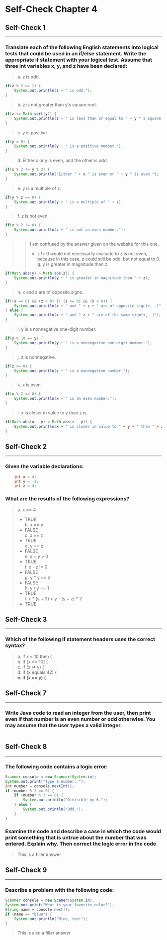 # Self-Check Chapter 4  

## Self-Check 1
---
### Translate each of the following English statements into logical tests that could be used in an if/else statement. Write the appropriate if statement with your logical test. Assume that three int variables x, y, and z have been declared:  
> a. z is odd.  
```java
if(z % 2 == 1) {
	System.out.println(z + " is odd.");
}
```
> b. z is not greater than y's square root.  
```java
if(z <= Math.sqrt(y)) {
	System.out.println(z + " is less than or equal to " + y "'s square root.");
}
``` 
> c. y is positive.  
```java
if(y > 0) {
	System.out.println(y + " is a positive number.");
}
```
> d. Either x or y is even, and the other is odd.  
```java
if(x % 2 != y % 2) {
	System.out.println("Either " + x " is even or " + y " is even.");
}
```
> e. y is a multiple of z.  
```java
if(y % z == 0) {
	System.out.println(y + " is a multiple of " + z);
}
```
> f. z is not even.  
```java
if(z % 2 != 0) {
	System.out.println(z + " is not an even number.");
}
```
>> I am confused by the answer given on the website for this one.
>> - z != 0 would not necessarily evaluate to z is not even,
>> because in this case, z could still be odd, but not equal to 0.
> g. y is greater in magnitude than z.  
```java
if(Math.abs(y) > Math.abs(z)) {
	System.out.println(y + " is greater in magnitude than " + z);
}
```
> h. x and z are of opposite signs.  
```java
if((x => 0) && (z < 0) || (z >= 0) && (x < 0)) {
	System.out.println(x + " and " + z + " are of opposite sign(+, -)");
} else {
	System.out.println(x + " and " z + " are of the same sign(+, -)");
}
``` 
> i. y is a nonnegative one-digit number.  
```java
if(y % 10 == y) {
	System.out.println(y + " is a nonnegative one-digit number.");
}
``` 
> j. z is nonnegative.  
```java
if(z >= 0) {
	System.out.println(z + " is a nonnegative number.");
}
```  
> k. x is even.  
```java
if(x % 2 == 0) {
	System.out.println(x + " is an even number.");
}
```
> l. x is closer in value to y than z is.  
```java
if(Math.abs(x - y) < Math.abs(z - y)) {
	System.out.println(x + " is closer in value to " + y + " than " + z " is.");
}
``` 

## Self-Check 2
---
### Given the variable declarations:
```java
    int x = 4;
    int y = -3;
    int z = 4;
```
### What are the results of the following expressions?

>a. x == 4  
> - TRUE  
>b. x == y  
> - FALSE  
>c. x == z  
> - TRUE    
>d. y == z  
> - FALSE  
>e. x + y > 0  
> - TRUE  
>f. x - z != 0  
> - FALSE  
>g. y * y <= z  
> - FALSE  
>h. y / y == 1  
> - TRUE  
>i. x * (y + 2) > y - (y + z) * 2  
> - TRUE  
## Self-Check 3
---
### Which of the following if statement headers uses the correct syntax?
> a. if x = 10 then {  
> b. if [x == 10] {  
> c. if (x => y) {  
> d. if (x equals 42) {  
> **e. if (x == y) {**  

## Self-Check 7
---
### Write Java code to read an integer from the user, then print even if that number is an even number or odd otherwise. You may assume that the user types a valid integer.
```java

```

## Self-Check 8
---
### The following code contains a logic error:
```java
Scanner console = new Scanner(System.in);
System.out.print("Type a number: ");
int number = console.nextInt();
if (number % 2 == 0) {
	if (number % 3 == 0) {
		System.out.println("Divisible by 6.");
	} else {
		System.out.println("Odd.");
	}
}
```
### Examine the code and describe a case in which the code would print something that is untrue about the number that was entered. Explain why. Then correct the logic error in the code
> This is a filler answer  

## Self-Check 9
---
### Describe a problem with the following code:
```java
Scanner console = new Scaner(System.in);
System.out.print("What is your favorite color?");
String name = console.next();
if (name == "blue") {
	System.out.println("Mine, too!");
}
```
> This is also a filler answer  